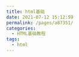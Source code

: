 ```yaml
---
title: html基础
date: 2021-07-12 15:12:59
permalink: /pages/a87351/
categories:
  - HTML基础教程
tags:
  - html
---
```


